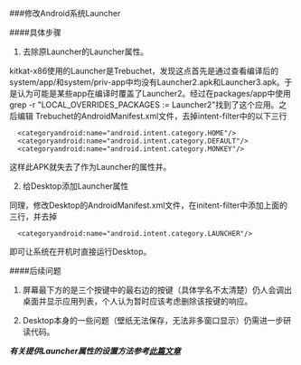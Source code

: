 ###修改Android系统Launcher

####具体步骤

1. 去除原Launcher的Launcher属性。
  
  kitkat-x86使用的Launcher是Trebuchet，发现这点首先是通过查看编译后的system/app/和system/priv-app中均没有Launcher2.apk和Launcher3.apk。于是认为可能是某些app在编译时覆盖了Launcher2。经过在packages/app中使用grep -r "LOCAL_OVERRIDES_PACKAGES := Launcher2"找到了这个应用。之后编辑 Trebuchet的AndroidManifest.xml文件，去掉intent-filter中的以下三行
      
      <categoryandroid:name="android.intent.category.HOME"/>  
      <categoryandroid:name="android.intent.category.DEFAULT"/>  
      <categoryandroid:name="android.intent.category.MONKEY"/>  
      
  这样此APK就失去了作为Launcher的属性并。
  
2. 给Desktop添加Launcher属性

  同理，修改Desktop的AndroidManifest.xml文件，在initent-filter中添加上面的三行，并去掉
      
      <categoryandroid:name="android.intent.category.LAUNCHER"/>
      
  即可让系统在开机时直接运行Desktop。
  

####后续问题

  1. 屏幕最下方的是三个按键中的最右边的按键（具体学名不太清楚）仍人会调出桌面并显示应用列表，个人认为暂时应该考虑删除该按键的响应。
  
  2. Desktop本身的一些问题（壁纸无法保存，无法非多窗口显示）仍需进一步研读代码。
  
  
  
  
  
***有关提供Launcher属性的设置方法参考[此篇文章](http://blog.csdn.net/bamlook/article/details/11144819)***
